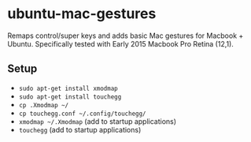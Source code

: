 # ubuntu-mac-gestures

Remaps control/super keys and adds basic Mac gestures for Macbook + Ubuntu. Specifically tested with Early 2015 Macbook Pro Retina (12,1).

## Setup

* `sudo apt-get install xmodmap`
* `sudo apt-get install touchegg`
* `cp .Xmodmap ~/`
* `cp touchegg.conf ~/.config/touchegg/`
* `xmodmap ~/.Xmodmap` (add to startup applications)
* `touchegg` (add to startup applications)
